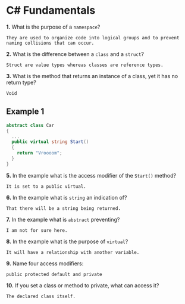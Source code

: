 # C# Fundamentals


**1.** What is the purpose of a `namespace`?
<!-- enter you answer in the space below -->
```
They are used to organize code into logical groups and to prevent naming collisions that can occur.
```
**2.** What is the difference between a `class` and a `struct`?
<!-- enter you answer in the space below -->
```
Struct are value types whereas classes are reference types.
```
**3.** What is the method that returns an instance of a class, yet it has no return type?
<!-- enter you answer in the space below -->
```
Void
```
## Example 1
```c#
abstract class Car
{
  ...
  public virtual string Start()
  {
    return "Vroooom";
  }
}
```
**5.** In the example what is the access modifier of the `Start()` method?
<!-- enter you answer in the space below -->
```
It is set to a public virtual.
```
**6.** In the example what is `string` an indication of?
<!-- enter you answer in the space below -->
```
That there will be a string being returned.
```
**7.** In the example what is `abstract` preventing?
<!-- enter you answer in the space below -->
```
I am not for sure here.
```
**8.** In the example what is the purpose of `virtual`?
<!-- enter you answer in the space below -->
```
It will have a relationship with another variable.
```
**9.** Name four access modifiers:
<!-- enter you answer in the space below -->
```
public protected default and private
```
**10.** If you set a class or method to private, what can access it?
<!-- enter you answer in the space below -->
```
The declared class itself.
```